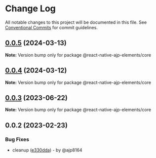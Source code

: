 # Change Log

All notable changes to this project will be documented in this file.
See [Conventional Commits](https://conventionalcommits.org) for commit guidelines.

## [0.0.5](https://github.com/ajp8164/react-native-ajp-elements/compare/@react-native-ajp-elements/core@0.0.4...@react-native-ajp-elements/core@0.0.5) (2024-03-13)

**Note:** Version bump only for package @react-native-ajp-elements/core

## [0.0.4](https://github.com/ajp8164/react-native-ajp-elements/compare/@react-native-ajp-elements/core@0.0.3...@react-native-ajp-elements/core@0.0.4) (2024-03-12)

**Note:** Version bump only for package @react-native-ajp-elements/core

## [0.0.3](https://github.com/ajp8164/react-native-ajp-elements/compare/@react-native-ajp-elements/core@0.0.2...@react-native-ajp-elements/core@0.0.3) (2023-06-22)

**Note:** Version bump only for package @react-native-ajp-elements/core

## 0.0.2 (2023-02-23)

### Bug Fixes

* cleanup ([e330dda](https://github.com/ajp8164/react-native-ajp-elements/commit/e330ddad7fb446b3c145b55dd3f98fc68397c8e4)) - by @ajp8164
